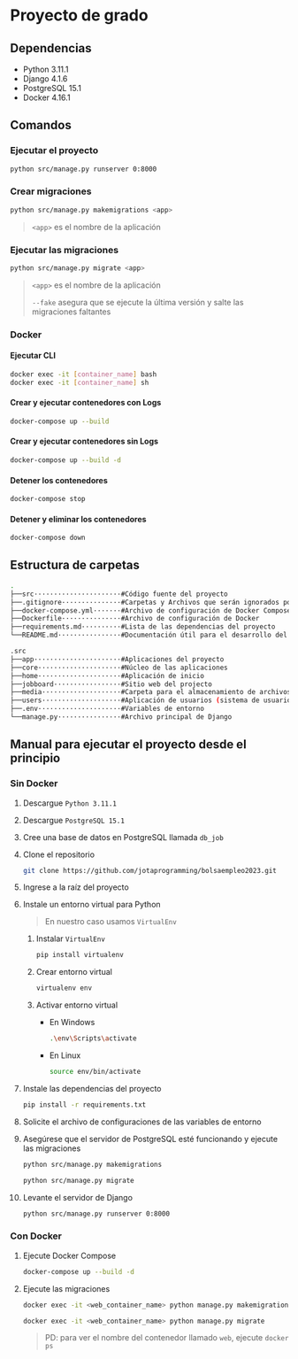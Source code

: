 # Proyecto de grado

## Dependencias

- Python 3.11.1
- Django 4.1.6
- PostgreSQL 15.1
- Docker 4.16.1
<!-- - Redis 7.0.8 -->

## Comandos

### Ejecutar el proyecto

```bash
python src/manage.py runserver 0:8000
```

### Crear migraciones

```bash
python src/manage.py makemigrations <app>
```

> `<app>` es el nombre de la aplicación

### Ejecutar las migraciones

```bash
python src/manage.py migrate <app>
```

> `<app>` es el nombre de la aplicación
>
> `--fake` asegura que se ejecute la última versión y salte las migraciones faltantes

### Docker

#### Ejecutar CLI

```bash
docker exec -it [container_name] bash
docker exec -it [container_name] sh
```

#### Crear y ejecutar contenedores con Logs

```bash
docker-compose up --build
```

#### Crear y ejecutar contenedores sin Logs

```bash
docker-compose up --build -d
```

#### Detener los contenedores

```bash
docker-compose stop
```

#### Detener y eliminar los contenedores

```bash
docker-compose down
```

## Estructura de carpetas

```bash
.
├──src······················#Código fuente del proyecto
├──.gitignore···············#Carpetas y Archivos que serán ignorados por GIT
├──docker-compose.yml·······#Archivo de configuración de Docker Compose
├──Dockerfile···············#Archivo de configuración de Docker
├──requirements.md··········#Lista de las dependencias del proyecto
└──README.md················#Documentación útil para el desarrollo del proyecto
```

```bash
.src 
├──app······················#Aplicaciones del proyecto
├──core·····················#Núcleo de las aplicaciones
├──home·····················#Aplicación de inicio
├──jobboard·················#Sitio web del projecto
├──media····················#Carpeta para el almacenamiento de archivos multimedia
├──users····················#Aplicación de usuarios (sistema de usuarios)
├──.env·····················#Variables de entorno
└──manage.py················#Archivo principal de Django
```

## Manual para ejecutar el proyecto desde el principio

### Sin Docker

1. Descargue `Python 3.11.1`
2. Descargue `PostgreSQL 15.1`
3. Cree una base de datos en PostgreSQL llamada `db_job`
4. Clone el repositorio

   ```bash
   git clone https://github.com/jotaprogramming/bolsaempleo2023.git
   ```

5. Ingrese a la raíz del proyecto
6. Instale un entorno virtual para Python

   > En nuestro caso usamos `VirtualEnv`

   1. Instalar `VirtualEnv`

      ```bash
      pip install virtualenv
      ```

   2. Crear entorno virtual

      ```bash
      virtualenv env
      ```

   3. Activar entorno virtual
      - En Windows

        ```bash
        .\env\Scripts\activate
        ```

      - En Linux

        ```bash
        source env/bin/activate
        ```

7. Instale las dependencias del proyecto

   ```bash
   pip install -r requirements.txt
   ```

8. Solicite el archivo de configuraciones de las variables de entorno

9. Asegúrese que el servidor de PostgreSQL esté funcionando y ejecute las migraciones

   ```bash
   python src/manage.py makemigrations
   ```

   ```bash
   python src/manage.py migrate
   ```

10. Levante el servidor de Django

    ```bash
    python src/manage.py runserver 0:8000
    ```

### Con Docker

1. Ejecute Docker Compose

   ```bash
   docker-compose up --build -d
   ```

2. Ejecute las migraciones

   ```bash
   docker exec -it <web_container_name> python manage.py makemigrations
   ```

   ```bash
   docker exec -it <web_container_name> python manage.py migrate
   ```

   > PD: para ver el nombre del contenedor llamado `web`, ejecute `docker ps`

